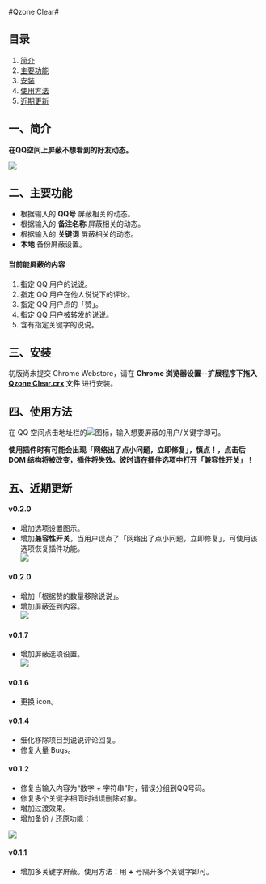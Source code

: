 
#Qzone Clear#

## 目录 ##
1. [简介](#intro)
2. [主要功能](#features)
3. [安装](#install)
4. [使用方法](#use)
5. [近期更新](#update)

<a name="intro"></a>
## 一、简介 ##

**在QQ空间上屏蔽不想看到的好友动态。**  

![](http://i.imgur.com/r3Y29Ds.jpg)

<a name="features"></a>
## 二、主要功能 ##
- 根据输入的 **QQ号** 屏蔽相关的动态。
- 根据输入的 **备注名称** 屏蔽相关的动态。
- 根据输入的 **关键词** 屏蔽相关的动态。
- **本地** 备份屏蔽设置。

#### 当前能屏蔽的内容 ####
1. 指定 QQ 用户的说说。
2. 指定 QQ 用户在他人说说下的评论。
3. 指定 QQ 用户点的「赞」。
4. 指定 QQ 用户被转发的说说。
5. 含有指定关键字的说说。

<a name="install"></a>
## 三、安装 ##
初版尚未提交 Chrome Webstore，请在 **Chrome 浏览器设置--扩展程序下拖入 [Qzone Clear.crx](https://github.com/idiotWu/Qzone-Clear/blob/master/Qzone%20Clear.crx?raw=true) 文件** 进行安装。

<a name="use"></a>
## 四、使用方法 ##
在 QQ 空间点击地址栏的![](http://i.imgur.com/5NxkBXZ.jpg)图标，输入想要屏蔽的用户/关键字即可。

**使用插件时有可能会出现「网络出了点小问题，立即修复」，慎点！，点击后 DOM 结构将被改变，插件将失效。彼时请在插件选项中打开「兼容性开关」！**


<a name="update"></a>
## 五、近期更新 ##
#### v0.2.0 ####
- 增加选项设置图示。  
- 增加**兼容性开关**，当用户误点了「网络出了点小问题，立即修复」，可使用该选项恢复插件功能。  
![](http://i.imgur.com/PheRJ7O.jpg)

#### v0.2.0 ####
- 增加「根据赞的数量移除说说」。
- 增加屏蔽签到内容。  
![](http://i.imgur.com/Ae9kT8s.png)

#### v0.1.7 ####
- 增加屏蔽选项设置。  
![](http://i.imgur.com/QckSa9S.jpg)

#### v0.1.6 ####
- 更换 icon。

#### v0.1.4 ####
- 细化移除项目到说说评论回复。
- 修复大量 Bugs。


#### v0.1.2 ####
- 修复当输入内容为“数字 + 字符串”时，错误分组到QQ号码。
- 修复多个关键字相同时错误删除对象。
- 增加过渡效果。
- 增加备份 / 还原功能：

![](http://i.imgur.com/E6gAMck.jpg)
#### v0.1.1 ####
- 增加多关键字屏蔽。使用方法：用 **+** 号隔开多个关键字即可。
